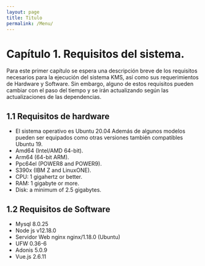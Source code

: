 ```yaml
---
layout: page
title: Titulo
permalink: /Menu/
---
```


# Capítulo 1. Requisitos del sistema.
Para este primer capítulo se espera una descripción breve de los requisitos necesarios para la ejecución del sistema KMS, así como sus requerimientos de Hardware y Software. Sin embargo, alguno de estos requisitos pueden cambiar con el paso del tiempo y se irán actualizando según las actualizaciones de las dependencias. 

## 1.1 Requisitos de hardware 

* El sistema operativo es Ubuntu 20.04  Además de algunos modelos pueden ser equipados como otras versiones también compatibles Ubuntu 19.
* Amd64 (Intel/AMD 64-bit).
* Arm64 (64-bit ARM).
* Ppc64el (POWER8 and POWER9).
* S390x (IBM Z and LinuxONE).
* CPU: 1 gigahertz or better.
* RAM: 1 gigabyte or more.
* Disk: a minimum of 2.5 gigabytes.



## 1.2 Requisitos de Software 

* Mysql 8.0.25
* Node js v12.18.0
* Servidor Web nginx nginx/1.18.0 (Ubuntu)
* UFW 0.36-6
* Adonis 5.0.9
* Vue.js 2.6.11

